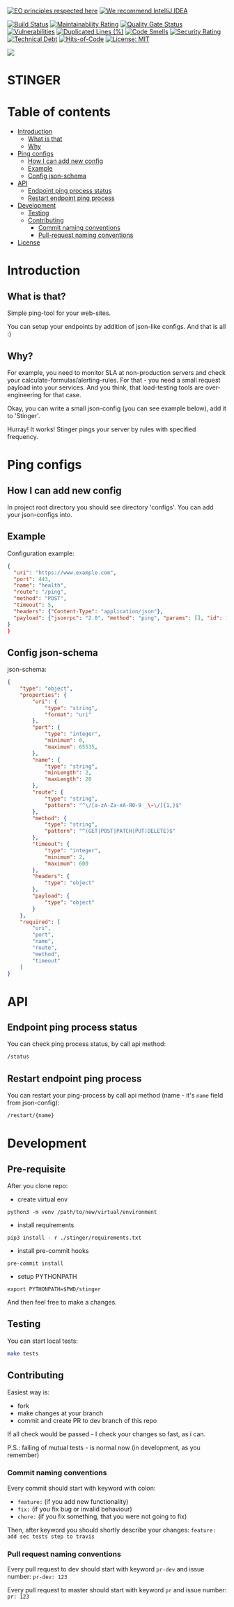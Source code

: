 [![EO principles respected here](https://www.elegantobjects.org/badge.svg)](https://www.elegantobjects.org)
[![We recommend IntelliJ IDEA](https://www.elegantobjects.org/intellij-idea.svg)](https://www.jetbrains.com/idea/)

[![Build Status](https://travis-ci.org/roch1990/stinger.svg?branch=master)](https://travis-ci.org/roch1990/stinger)
[![Maintainability Rating](https://sonarcloud.io/api/project_badges/measure?project=roch1990_stinger&metric=sqale_rating)](https://sonarcloud.io/dashboard?id=roch1990_stinger)
[![Quality Gate Status](https://sonarcloud.io/api/project_badges/measure?project=roch1990_stinger&metric=alert_status)](https://sonarcloud.io/dashboard?id=roch1990_stinger)
[![Vulnerabilities](https://sonarcloud.io/api/project_badges/measure?project=roch1990_stinger&metric=vulnerabilities)](https://sonarcloud.io/dashboard?id=roch1990_stinger)
[![Duplicated Lines (%)](https://sonarcloud.io/api/project_badges/measure?project=roch1990_stinger&metric=duplicated_lines_density)](https://sonarcloud.io/dashboard?id=roch1990_stinger)
[![Code Smells](https://sonarcloud.io/api/project_badges/measure?project=roch1990_stinger&metric=code_smells)](https://sonarcloud.io/dashboard?id=roch1990_stinger)
[![Security Rating](https://sonarcloud.io/api/project_badges/measure?project=roch1990_stinger&metric=security_rating)](https://sonarcloud.io/dashboard?id=roch1990_stinger)
[![Technical Debt](https://sonarcloud.io/api/project_badges/measure?project=roch1990_stinger&metric=sqale_index)](https://sonarcloud.io/dashboard?id=roch1990_stinger)
[![Hits-of-Code](https://hitsofcode.com/github/roch1990/stinger?branch=master)](https://hitsofcode.com/view/github/roch1990/stinger?branch=master)
[![License: MIT](https://img.shields.io/badge/License-MIT-yellow.svg)](https://opensource.org/licenses/MIT)

<img src="https://upload.wikimedia.org/wikipedia/commons/6/66/AH-64D_Apache_Longbow.jpg" style="max-width: 50%">

# STINGER
# Table of contents

- [Introduction](#introduction)
    - [What is that](#what-is-that)
    - [Why](#why)
- [Ping configs](#ping-configs)
    - [How I can add new config](#how-i-can-add-new-config)
    - [Example](#example)
    - [Config json-schema](#config-json-schema)
- [API](#api)
    - [Endpoint ping process status](#endpoint-ping-process-status)
    - [Restart endpoint ping process](#restart-endpoint-ping-process)
- [Development](#development)
    - [Testing](#testing)
    - [Contributing](#contributing)
        - [Commit naming conventions](#commit-naming-conventions)
        - [Pull-request naming conventions](#pull-request-naming-conventions)
- [License](./LICENSE.txt)

# Introduction
## What is that?

Simple ping-tool for your web-sites.

You can setup your endpoints by addition of json-like configs.
And that is all :)

## Why?

For example, you need to monitor SLA at non-production servers and check your calculate-formulas/alerting-rules.
For that - you need a small request payload into your services.
And you think, that load-testing tools are over-engineering for that case.

Okay, you can write a small json-config (you can see example below), add it to 'Stinger'.

Hurray! It works! Stinger pings your server by rules with specified frequency.

# Ping configs
## How I can add new config

In project root directory you should see directory 'configs'.
You can add your json-configs into.

## Example

Configuration example:

```json
{
  "uri": "https://www.example.com",                                         # http/https addr
  "port": 443,                                                              # port
  "name": "health",                                                         # rule name (need for operations with ping process)
  "route": "/ping",                                                         # route
  "method": "POST",                                                         # method type
  "timeout": 5,                                                             # timeout between requests
  "headers": {"Content-Type": "application/json"},                          # request header
  "payload": {"jsonrpc": "2.0", "method": "ping", "params": [], "id": 1}    # payload
}
}
```

## Config json-schema

json-schema:

```json
{
    "type": "object",
    "properties": {
        "uri": {
            "type": "string",
            "format": "uri"
        },
        "port": {
            "type": "integer",
            "minimum": 0,
            "maximum": 65535,
        },
        "name": {
            "type": "string",
            "minLength": 2,
            "maxLength": 20
        },
        "route": {
            "type": "string",
            "pattern": "^\/[a-zA-Zа-яА-Я0-9 _\-\/]{1,}$"
        },
        "method": {
            "type": "string",
            "pattern": "^(GET|POST|PATCH|PUT|DELETE)$"
        },
        "timeout": {
            "type": "integer",
            "minimum": 2,
            "maximum": 600
        },
        "headers": {
            "type": "object"
        },
        "payload": {
            "type": "object"
        }
    },
    "required": [
        "uri",
        "port",
        "name",
        "route",
        "method",
        "timeout"
    ]
}
```

# API
## Endpoint ping process status

You can check ping process status, by call api method:

```bash
/status
```

## Restart endpoint ping process

You can restart your ping-process by call api method (name - it's `name` field from json-config):

```bash
/restart/{name}
```

# Development

## Pre-requisite

After you clone repo:
- create virtual env

`python3 -m venv /path/to/new/virtual/environment`

- install requirements

`pip3 install - r ./stinger/requirements.txt`

- install pre-commit hooks

`pre-commit install`

- setup PYTHONPATH

`export PYTHONPATH=$PWD/stinger`

And then feel free to make a changes.

## Testing

You can start local tests:

```bash
make tests
```

## Contributing

Easiest way is:
- fork
- make changes at your branch
- commit and create PR to dev branch of this repo

If all check would be passed - I check your changes so fast, as i can.

P.S.: falling of mutual tests - is normal now (in development, as you remember)

### Commit naming conventions

Every commit should start with keyword with colon:
- `feature:` (if you add new functionality)
- `fix:` (if you fix bug or invalid behaviour)
- `chore:` (if you fix something, that you were not going to fix)

Then, after keyword you should shortly describe your changes:
`feature: add sec tests step to travis`

### Pull request naming conventions

Every pull request to dev should start with keyword `pr-dev` and issue number:
`pr-dev: 123`

Every pull request to master should start with keyword `pr` and issue number:
`pr: 123`
